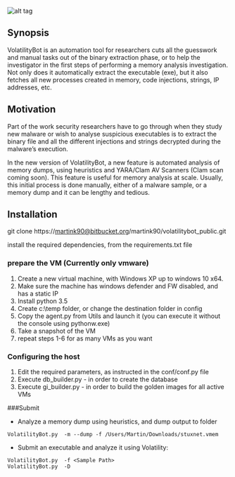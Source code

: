 
![alt tag](https://bytebucket.org/martink90/volatilitybot/raw/0c8fe13fc69d60102d62299d09884697a9b3994e/pics/logo.png?token=f3ed026cce59ed64d4f291c52050df7c4a920137)


## Synopsis

VolatilityBot is an automation tool for researchers cuts all the guesswork and manual tasks out of the binary extraction phase,
or to help the investigator in the first steps of performing a memory analysis investigation.
Not only does it automatically extract the executable (exe), but it also fetches all new processes created in memory, code injections, strings, IP addresses, etc.

## Motivation

Part of the work security researchers have to go through when they study new malware or wish to analyse suspicious executables is to extract the binary file and all the different injections and strings decrypted during the malware’s execution.

In the new version of VolatilityBot, a new feature is automated analysis of memory dumps, using heuristics and YARA/Clam AV Scanners (Clam scan coming soon).
This feature is useful for memory analysis at scale. Usually, this initial process is done manually, either of a malware sample, or a memory dump and it can be lengthy and tedious.


## Installation

git clone https://martink90@bitbucket.org/martink90/volatilitybot_public.git

install the required dependencies, from the requirements.txt file

### prepare the VM (Currently only vmware)
1. Create a new virtual machine, with Windows XP up to windows 10 x64.
2. Make sure the machine has windows defender and FW disabled, and has a static IP
3. Install python 3.5
4. Create c:\temp folder, or change the destination folder in config
5. Copy the agent.py from Utils and launch it (you can execute it without the console using pythonw.exe)
6. Take a snapshot of the VM
7. repeat steps 1-6 for as many VMs as you want

### Configuring the host

1. Edit the required parameters, as instructed in the conf/conf.py file
2. Execute db_builder.py - in order to create the database
3. Execute gi_builder.py - in order to build the golden images for all active VMs

###Submit

* Analyze a memory dump using heuristics, and dump output to folder
```
VolatilityBot.py  -m --dump -f /Users/Martin/Downloads/stuxnet.vmem
```

* Submit an executable and analyze it using Volatility:
```
VolatilityBot.py  -f <Sample Path>
VolatilityBot.py  -D
```
